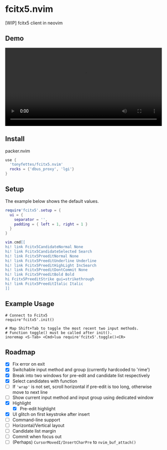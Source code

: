 # fcitx5.nvim

[WIP] fcitx5 client in neovim

## Demo

<video src="https://user-images.githubusercontent.com/29998228/143726417-f1d0b83b-9817-4620-ae2b-6216f1954f02.mp4" width="100%"></video>

## Install

packer.nvim

```lua
use {
  'tonyfettes/fcitx5.nvim'
  rocks = {'dbus_proxy', 'lgi'}
}
```

## Setup

The example below shows the default values.

```lua
require'fcitx5'.setup = {
  ui = {
    separator = '',
    padding = { left = 1, right = 1 }
  }
}

vim.cmd[[
hi! link Fcitx5CandidateNormal None
hi! link Fcitx5CandidateSelected Search
hi! link Fcitx5PreeditNormal None
hi! link Fcitx5PreeditUnderline Underline
hi! link Fcitx5PreeditHighLight IncSearch
hi! link Fcitx5PreeditDontCommit None
hi! link Fcitx5PreeditBold Bold
hi Fcitx5PreeditStrike gui=strikethrough
hi! link Fcitx5PreeditItalic Italic
]]
```

## Example Usage

```vimscript
# Connect to Fcitx5
require'fcitx5'.init()

# Map Shift+Tab to toggle the most recent two input methods.
# Function toggle() must be called after init().
inoremap <S-Tab> <Cmd>lua require'fcitx5'.toggle()<CR>
```

## Roadmap

- [x] Fix error on exit
- [x] Switchable input method and group (currently hardcoded to 'rime')
- [x] Break into two windows for pre-edit and candidate list respectively
- [x] Select candidates with function
- [ ] If `'wrap'` is not set, scroll horizontal if pre-edit is too long, otherwise move to next line
- [ ] Show current input method and input group using dedicated window
- [x] Highlight
  - [x] Pre-edit highlight
- [x] UI glitch on first keystroke after insert
- [ ] Command-line support
- [ ] Horizontal/Vertical layout
- [ ] Candidate list margin
- [ ] Commit when focus out
- [ ] \(Perhaps\) `CursorMovedI/InsertCharPre` to `nvim_buf_attach()`
